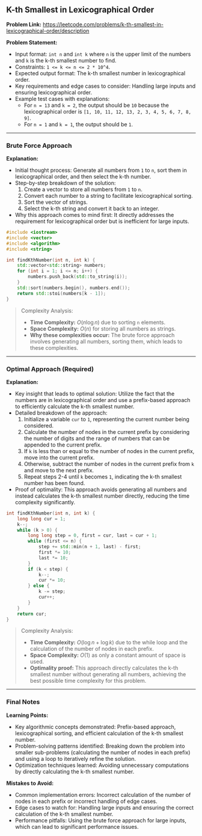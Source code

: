## K-th Smallest in Lexicographical Order
**Problem Link:** https://leetcode.com/problems/k-th-smallest-in-lexicographical-order/description

**Problem Statement:**
- Input format: `int n` and `int k` where `n` is the upper limit of the numbers and `k` is the k-th smallest number to find.
- Constraints: `1 <= k <= n <= 2 * 10^4`.
- Expected output format: The k-th smallest number in lexicographical order.
- Key requirements and edge cases to consider: Handling large inputs and ensuring lexicographical order.
- Example test cases with explanations:
  - For `n = 13` and `k = 2`, the output should be `10` because the lexicographical order is `[1, 10, 11, 12, 13, 2, 3, 4, 5, 6, 7, 8, 9]`.
  - For `n = 1` and `k = 1`, the output should be `1`.

---

### Brute Force Approach

**Explanation:**
- Initial thought process: Generate all numbers from `1` to `n`, sort them in lexicographical order, and then select the k-th number.
- Step-by-step breakdown of the solution:
  1. Create a vector to store all numbers from `1` to `n`.
  2. Convert each number to a string to facilitate lexicographical sorting.
  3. Sort the vector of strings.
  4. Select the k-th string and convert it back to an integer.
- Why this approach comes to mind first: It directly addresses the requirement for lexicographical order but is inefficient for large inputs.

```cpp
#include <iostream>
#include <vector>
#include <algorithm>
#include <string>

int findKthNumber(int n, int k) {
    std::vector<std::string> numbers;
    for (int i = 1; i <= n; i++) {
        numbers.push_back(std::to_string(i));
    }
    std::sort(numbers.begin(), numbers.end());
    return std::stoi(numbers[k - 1]);
}
```

> Complexity Analysis:
> - **Time Complexity:** $O(n \log n)$ due to sorting `n` elements.
> - **Space Complexity:** $O(n)$ for storing all numbers as strings.
> - **Why these complexities occur:** The brute force approach involves generating all numbers, sorting them, which leads to these complexities.

---

### Optimal Approach (Required)

**Explanation:**
- Key insight that leads to optimal solution: Utilize the fact that the numbers are in lexicographical order and use a prefix-based approach to efficiently calculate the k-th smallest number.
- Detailed breakdown of the approach:
  1. Initialize a variable `cur` to `1`, representing the current number being considered.
  2. Calculate the number of nodes in the current prefix by considering the number of digits and the range of numbers that can be appended to the current prefix.
  3. If `k` is less than or equal to the number of nodes in the current prefix, move into the current prefix.
  4. Otherwise, subtract the number of nodes in the current prefix from `k` and move to the next prefix.
  5. Repeat steps 2-4 until `k` becomes `1`, indicating the k-th smallest number has been found.
- Proof of optimality: This approach avoids generating all numbers and instead calculates the k-th smallest number directly, reducing the time complexity significantly.

```cpp
int findKthNumber(int n, int k) {
    long long cur = 1;
    k--;
    while (k > 0) {
        long long step = 0, first = cur, last = cur + 1;
        while (first <= n) {
            step += std::min(n + 1, last) - first;
            first *= 10;
            last *= 10;
        }
        if (k < step) {
            k--;
            cur *= 10;
        } else {
            k -= step;
            cur++;
        }
    }
    return cur;
}
```

> Complexity Analysis:
> - **Time Complexity:** $O(\log n + \log k)$ due to the while loop and the calculation of the number of nodes in each prefix.
> - **Space Complexity:** $O(1)$ as only a constant amount of space is used.
> - **Optimality proof:** This approach directly calculates the k-th smallest number without generating all numbers, achieving the best possible time complexity for this problem.

---

### Final Notes

**Learning Points:**
- Key algorithmic concepts demonstrated: Prefix-based approach, lexicographical sorting, and efficient calculation of the k-th smallest number.
- Problem-solving patterns identified: Breaking down the problem into smaller sub-problems (calculating the number of nodes in each prefix) and using a loop to iteratively refine the solution.
- Optimization techniques learned: Avoiding unnecessary computations by directly calculating the k-th smallest number.

**Mistakes to Avoid:**
- Common implementation errors: Incorrect calculation of the number of nodes in each prefix or incorrect handling of edge cases.
- Edge cases to watch for: Handling large inputs and ensuring the correct calculation of the k-th smallest number.
- Performance pitfalls: Using the brute force approach for large inputs, which can lead to significant performance issues.